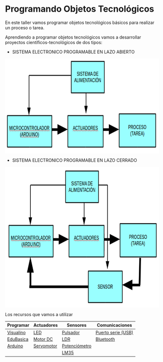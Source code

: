 # Programando Objetos Tecnológicos
En este taller vamos programar objetos tecnológicos básicos para realizar un proceso o tarea.

Aprendiendo a programar objetos tecnológicos vamos a desarrollar proyectos científicos-tecnológicos de dos tipos:

- SISTEMA ELECTRONICO PROGRAMABLE EN LAZO ABIERTO

<a href="" target="_blank"><img width="774" height="310" border="0" align="center" src="img/sistemaElectronicoAbierto.png "/></a>

- SISTEMA ELECTRONICO PROGRAMABLE EN LAZO CERRADO

<a href="" target="_blank"><img width="779" height="460" border="0" align="center" src="img/sistemaElectronicoCerrado.png "/></a>

Los recursos que vamos a utilizar

|Programar|Actuadores|Sensores|Comunicaciones|
|---------|----------|--------|--------------|
|[Visualino](http://www.visualino.net)|[LED](https://github.com/leobotmanuel/EduBasica/tree/master/software/03_Actuadores/04_LED)|[Pulsador](https://github.com/leobotmanuel/EduBasica/tree/master/software/04_Sensores/01_Pulsador)|[Puerto serie (USB)](https://github.com/leobotmanuel/EduBasica/tree/master/software/05_Comunicaciones/00_ComunicacionesSerie)|
|[EduBasica](http://www.practicasconarduino.com)|[Motor DC](https://github.com/leobotmanuel/EduBasica/tree/master/software/03_Actuadores/01_MotorDC)|[LDR](https://github.com/leobotmanuel/EduBasica/tree/master/software/04_Sensores/03_LDR_sensorLuz)|[Bluetooth](https://github.com/leobotmanuel/EduBasica/tree/master/software/05_Comunicaciones/01_Bluetooth)|
|[Arduino](https://www.arduino.cc)|[Servomotor](https://github.com/leobotmanuel/EduBasica/tree/master/software/03_Actuadores/02_Servomotor)|[Potenciómetro](https://github.com/leobotmanuel/EduBasica/tree/master/software/04_Sensores/02_Potenciometro)|
|  |    |[LM35](https://www.luisllamas.es/medir-temperatura-con-arduino-y-sensor-lm35/)|    |
